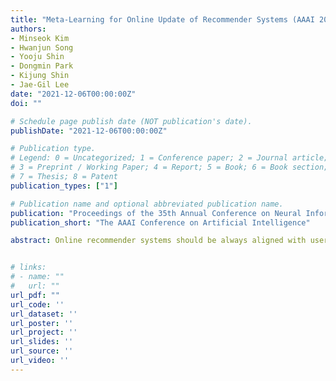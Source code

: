 ```yaml
---
title: "Meta-Learning for Online Update of Recommender Systems (AAAI 2022)"
authors:
- Minseok Kim
- Hwanjun Song
- Yooju Shin
- Dongmin Park
- Kijung Shin
- Jae-Gil Lee
date: "2021-12-06T00:00:00Z"
doi: ""

# Schedule page publish date (NOT publication's date).
publishDate: "2021-12-06T00:00:00Z"

# Publication type.
# Legend: 0 = Uncategorized; 1 = Conference paper; 2 = Journal article;
# 3 = Preprint / Working Paper; 4 = Report; 5 = Book; 6 = Book section;
# 7 = Thesis; 8 = Patent
publication_types: ["1"]

# Publication name and optional abbreviated publication name.
publication: "Proceedings of the 35th Annual Conference on Neural Information Processing Systems"
publication_short: "The AAAI Conference on Artificial Intelligence"

abstract: Online recommender systems should be always aligned with users' current interest to accurately suggest items that each user would like. Since user interest usually evolves over time, the update strategy should be flexible to quickly catch users' current interest from continuously generated new user-item interactions. Existing update strategies focus either on the importance of each user-item interaction or the learning rate for each recommender parameter, but such one-directional flexibility is insufficient to adapt to varying relationships between interactions and parameters. In this paper, we propose MeLON, a meta-learning based novel online recommender update strategy that supports two-directional flexibility. It is featured with an adaptive learning rate for each parameter-interaction pair for inducing a recommender to quickly learn users' up-to-date interest. The procedure of MeLON is optimized following a meta-learning approach; it learns how a recommender learns to generate the optimal learning rates for future updates. Specifically, MeLON first enriches the meaning of each interaction based on previous interactions and identifies the role of each parameter for the interaction; and then combines these two pieces of information to generate an adaptive learning rate. Theoretical analysis and extensive evaluation on three real-world online recommender datasets validate the effectiveness of MeLON.


# links:
# - name: ""
#   url: ""
url_pdf: ""
url_code: ''
url_dataset: ''
url_poster: ''
url_project: ''
url_slides: ''
url_source: ''
url_video: ''
---
```


